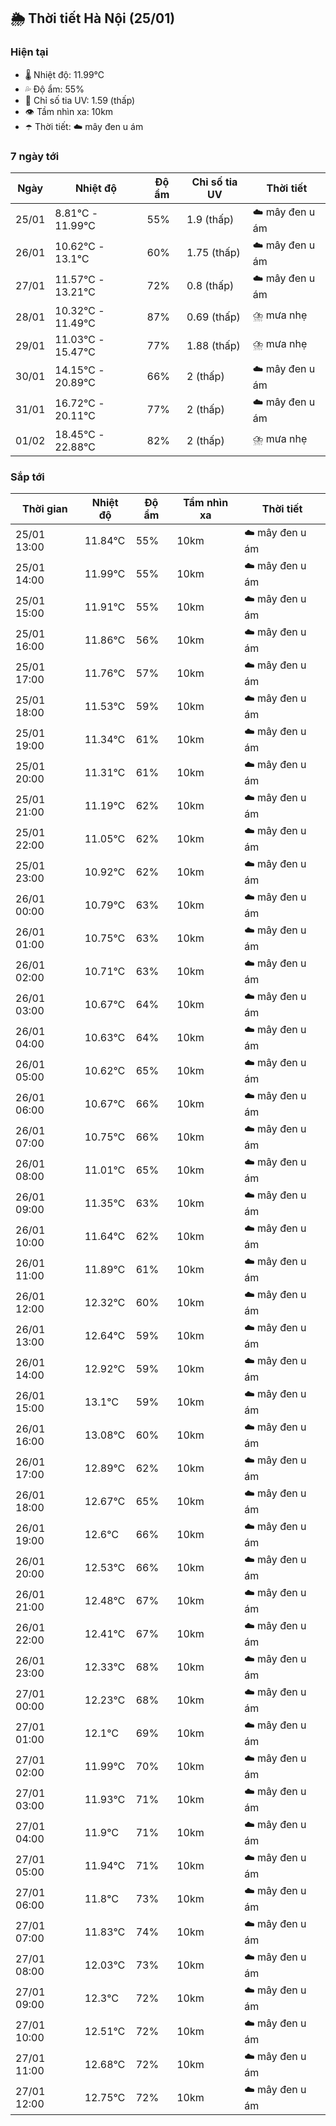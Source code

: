 ## 🌦️ Thời tiết Hà Nội (25/01)

### Hiện tại

- 🌡️ Nhiệt độ: 11.99℃
- 💦 Độ ẩm: 55%
- 🌟 Chỉ số tia UV: 1.59 (thấp)
- 👁️ Tầm nhìn xa: 10km
- ☂️ Thời tiết: ☁️ mây đen u ám

### 7 ngày tới

| Ngày | Nhiệt độ | Độ ẩm | Chỉ số tia UV | Thời tiết |
| --- | --- | --- | --- | --- |
| 25/01 | 8.81℃ - 11.99℃ | 55% | 1.9 (thấp) | ☁️ mây đen u ám |
| 26/01 | 10.62℃ - 13.1℃ | 60% | 1.75 (thấp) | ☁️ mây đen u ám |
| 27/01 | 11.57℃ - 13.21℃ | 72% | 0.8 (thấp) | ☁️ mây đen u ám |
| 28/01 | 10.32℃ - 11.49℃ | 87% | 0.69 (thấp) | ⛈️ mưa nhẹ |
| 29/01 | 11.03℃ - 15.47℃ | 77% | 1.88 (thấp) | ⛈️ mưa nhẹ |
| 30/01 | 14.15℃ - 20.89℃ | 66% | 2 (thấp) | ☁️ mây đen u ám |
| 31/01 | 16.72℃ - 20.11℃ | 77% | 2 (thấp) | ☁️ mây đen u ám |
| 01/02 | 18.45℃ - 22.88℃ | 82% | 2 (thấp) | ⛈️ mưa nhẹ |

### Sắp tới

| Thời gian | Nhiệt độ | Độ ẩm | Tầm nhìn xa | Thời tiết |
| --- | --- | --- | --- | --- |
| 25/01 13:00 | 11.84℃ | 55% | 10km | ☁️ mây đen u ám |
| 25/01 14:00 | 11.99℃ | 55% | 10km | ☁️ mây đen u ám |
| 25/01 15:00 | 11.91℃ | 55% | 10km | ☁️ mây đen u ám |
| 25/01 16:00 | 11.86℃ | 56% | 10km | ☁️ mây đen u ám |
| 25/01 17:00 | 11.76℃ | 57% | 10km | ☁️ mây đen u ám |
| 25/01 18:00 | 11.53℃ | 59% | 10km | ☁️ mây đen u ám |
| 25/01 19:00 | 11.34℃ | 61% | 10km | ☁️ mây đen u ám |
| 25/01 20:00 | 11.31℃ | 61% | 10km | ☁️ mây đen u ám |
| 25/01 21:00 | 11.19℃ | 62% | 10km | ☁️ mây đen u ám |
| 25/01 22:00 | 11.05℃ | 62% | 10km | ☁️ mây đen u ám |
| 25/01 23:00 | 10.92℃ | 62% | 10km | ☁️ mây đen u ám |
| 26/01 00:00 | 10.79℃ | 63% | 10km | ☁️ mây đen u ám |
| 26/01 01:00 | 10.75℃ | 63% | 10km | ☁️ mây đen u ám |
| 26/01 02:00 | 10.71℃ | 63% | 10km | ☁️ mây đen u ám |
| 26/01 03:00 | 10.67℃ | 64% | 10km | ☁️ mây đen u ám |
| 26/01 04:00 | 10.63℃ | 64% | 10km | ☁️ mây đen u ám |
| 26/01 05:00 | 10.62℃ | 65% | 10km | ☁️ mây đen u ám |
| 26/01 06:00 | 10.67℃ | 66% | 10km | ☁️ mây đen u ám |
| 26/01 07:00 | 10.75℃ | 66% | 10km | ☁️ mây đen u ám |
| 26/01 08:00 | 11.01℃ | 65% | 10km | ☁️ mây đen u ám |
| 26/01 09:00 | 11.35℃ | 63% | 10km | ☁️ mây đen u ám |
| 26/01 10:00 | 11.64℃ | 62% | 10km | ☁️ mây đen u ám |
| 26/01 11:00 | 11.89℃ | 61% | 10km | ☁️ mây đen u ám |
| 26/01 12:00 | 12.32℃ | 60% | 10km | ☁️ mây đen u ám |
| 26/01 13:00 | 12.64℃ | 59% | 10km | ☁️ mây đen u ám |
| 26/01 14:00 | 12.92℃ | 59% | 10km | ☁️ mây đen u ám |
| 26/01 15:00 | 13.1℃ | 59% | 10km | ☁️ mây đen u ám |
| 26/01 16:00 | 13.08℃ | 60% | 10km | ☁️ mây đen u ám |
| 26/01 17:00 | 12.89℃ | 62% | 10km | ☁️ mây đen u ám |
| 26/01 18:00 | 12.67℃ | 65% | 10km | ☁️ mây đen u ám |
| 26/01 19:00 | 12.6℃ | 66% | 10km | ☁️ mây đen u ám |
| 26/01 20:00 | 12.53℃ | 66% | 10km | ☁️ mây đen u ám |
| 26/01 21:00 | 12.48℃ | 67% | 10km | ☁️ mây đen u ám |
| 26/01 22:00 | 12.41℃ | 67% | 10km | ☁️ mây đen u ám |
| 26/01 23:00 | 12.33℃ | 68% | 10km | ☁️ mây đen u ám |
| 27/01 00:00 | 12.23℃ | 68% | 10km | ☁️ mây đen u ám |
| 27/01 01:00 | 12.1℃ | 69% | 10km | ☁️ mây đen u ám |
| 27/01 02:00 | 11.99℃ | 70% | 10km | ☁️ mây đen u ám |
| 27/01 03:00 | 11.93℃ | 71% | 10km | ☁️ mây đen u ám |
| 27/01 04:00 | 11.9℃ | 71% | 10km | ☁️ mây đen u ám |
| 27/01 05:00 | 11.94℃ | 71% | 10km | ☁️ mây đen u ám |
| 27/01 06:00 | 11.8℃ | 73% | 10km | ☁️ mây đen u ám |
| 27/01 07:00 | 11.83℃ | 74% | 10km | ☁️ mây đen u ám |
| 27/01 08:00 | 12.03℃ | 73% | 10km | ☁️ mây đen u ám |
| 27/01 09:00 | 12.3℃ | 72% | 10km | ☁️ mây đen u ám |
| 27/01 10:00 | 12.51℃ | 72% | 10km | ☁️ mây đen u ám |
| 27/01 11:00 | 12.68℃ | 72% | 10km | ☁️ mây đen u ám |
| 27/01 12:00 | 12.75℃ | 72% | 10km | ☁️ mây đen u ám |

